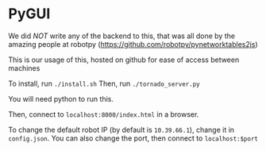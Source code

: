 # PyGUI

We did *NOT* write any of the backend to this, that was all done by the amazing people at robotpy
(https://github.com/robotpy/pynetworktables2js)

This is our usage of this, hosted on github for ease of access between machines

To install, run `./install.sh`
Then, run `./tornado_server.py`

You will need python to run this.

Then, connect to `localhost:8000/index.html` in a browser.

To change the default robot IP (by default is `10.39.66.1`), change it in `config.json`. You can also change the port, then connect to `localhost:$port`


